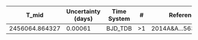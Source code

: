 |T_mid|Uncertainty (days)           |Time System|#                                            |Reference                           |
|-----|-----------------------------|-----------|---------------------------------------------|------------------------------------|
|2456064.864327|0.00061                      |BJD_TDB    |>1                                           |2014A&A...563A.143D                 |
